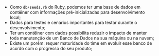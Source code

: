 - Como `db/seeds.rb` do Ruby, podemos ter uma base de dados em contêiner com informações pré-inicializadas para desenvolvimento local;
- Dados para testes e cenários importantes para testar durante o desenvolvimento;
- Ter um contêiner com dados possibilita reduzir o impacto de manter toda manutenção de um Banco de Dados na sua máquina ou na nuvem;
- Existe um porém: requer maturidade do time em evoluir esse banco de acordo com o progresso do seu produto;
